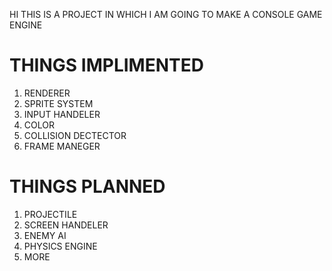 HI
THIS IS A PROJECT IN WHICH I AM GOING TO MAKE A CONSOLE GAME ENGINE

# THINGS IMPLIMENTED 
1. RENDERER
2. SPRITE SYSTEM
3. INPUT HANDELER
4. COLOR
5. COLLISION DECTECTOR
6. FRAME MANEGER

# THINGS PLANNED
1. PROJECTILE
2. SCREEN HANDELER
3. ENEMY AI
4. PHYSICS ENGINE
5. MORE
